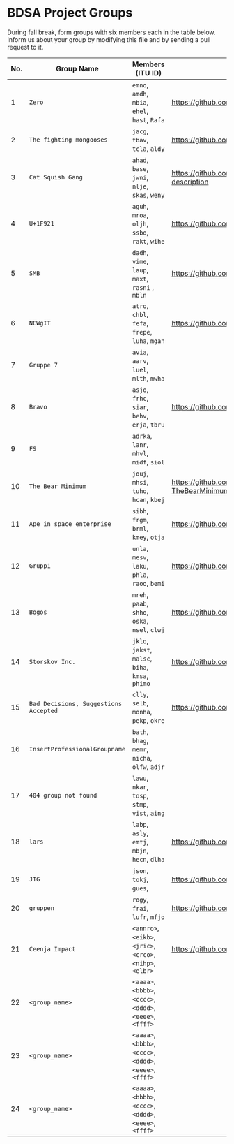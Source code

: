 # BDSA Project Groups

During fall break, form groups with six members each in the table below.
Inform us about your group by modifying this file and by sending a pull request to it.

|  No. | Group Name                            | Members (ITU ID)                                  | Repository URL |
|------|---------------------------------------|---------------------------------------------------| ------------------------------------- |
|    1 | `Zero`                                | `emno`, `amdh`, `mbia`, `ehel`, `hast`, `Rafa`    | https://github.com/mikkel080/BDSA-GitInsight  |
|    2 | `The fighting mongooses`              | `jacg`, `tbav`, `tcla`, `aldy`                    | https://github.com/Grumlebob/GitInsight |
|    3 | `Cat Squish Gang`                     | `ahad`, `base`, `jwni`, `nlje`, `skas`, `weny`    | https://github.com/AdamHadouTemsamani/project-description |
|    4 | `U+1F921`                             | `aguh`, `mroa`, `oljh`, `ssbo`, `rakt`, `wihe`    | https://github.com/WilliamHeidemann/GitInsight |
|    5 | `SMB`                                 | `dadh`, `vime`, `laup`, `maxt`, `rasni` , `mbln`  | https://github.com/whistle-dev/bdsaproject |
|    6 | `NEWgIT`                              | `atro`, `chbl`, `fefa`, `frepe`, `luha`, `mgan`   | https://github.com/duckth/bdsa-project-newgit |
|    7 | `Gruppe 7`                            | `avia`, `aarv`, `luel`, `mlth`, `mwha`            |  |
|    8 | `Bravo`                               | `asjo`, `frhc`, `siar`, `behv`, `erja`, `tbru`    | https://github.com/bhviid/project-description |
|    9 | `FS`                                  | `adrka`, `lanr`, `mhvl`, `midf`, `siol`           |  |
|   10 | `The Bear Minimum`                    | `jouj`, `mhsi`, `tuho`, `hcan`, `kbej`            | https://github.com/Tyyrid/BDSA-Project-TheBearMinimum |
|   11 | `Ape in space enterprise`             | `sibh`, `frgm`, `brml`, `kmey`, `otja`            | https://github.com/frmo24042/GitInsight |
|   12 | `Grupp1`                              | `unla`, `mesv`, `laku`, `phla`, `raoo`, `bemi`    | https://github.com/bemillant/BDSA-project |
|   13 | `Bogos`                               | `mreh`, `paab`, `shho`, `oska`, `nsel`, `clwj`    | https://github.com/nselpriv/Bogos_BDSA.git |
|   14 | `Storskov Inc.`                       | `jklo`, `jakst`, `malsc`, `biha`, `kmsa`, `phimo` | https://github.com/MegetSkuffet/BDSA-project |
|   15 | `Bad Decisions, Suggestions Accepted` | `clly`, `selb`, `monha`, `pekp`, `okre`           | https://github.com/Clara-Lyngeraa/GitInsight |
|   16 | `InsertProfessionalGroupname`         | `bath`, `bhag`, `memr`, `nicha`, `olfw`, `adjr`   |  |
|   17 | `404 group not found`                 | `lawu`, `nkar`, `tosp`, `stmp`, `vist`, `aing`    |  |
|   18 | `lars`                                | `labp`, `asly`, `emtj`, `mbjn`, `hecn`, `dlha`    | https://github.com/lauritsbrok/CSharpProject |
|   19 | `JTG`                                 | `json`, `tokj`, `gues`,                           | https://github.com/tkjelds/GitInsight  |
|   20 | `gruppen`                             | `rogy`, `frai`, `lufr`, `mfjo`                    | https://github.com/luczito/BDSA-projekt.git |
|   21 | `Ceenja Impact`                       | `<annro>`, `<eikb>`, `<jric>`, `<crco>`, `<nihp>`, `<elbr>` | https://github.com/Divik-kid/BDSA_PROJECT |
|   22 | `<group_name>`                        | `<aaaa>`, `<bbbb>`, `<cccc>`, `<dddd>`, `<eeee>`, `<ffff>` |  |
|   23 | `<group_name>`                        | `<aaaa>`, `<bbbb>`, `<cccc>`, `<dddd>`, `<eeee>`, `<ffff>` |  |
|   24 | `<group_name>`                        | `<aaaa>`, `<bbbb>`, `<cccc>`, `<dddd>`, `<eeee>`, `<ffff>` |  |
